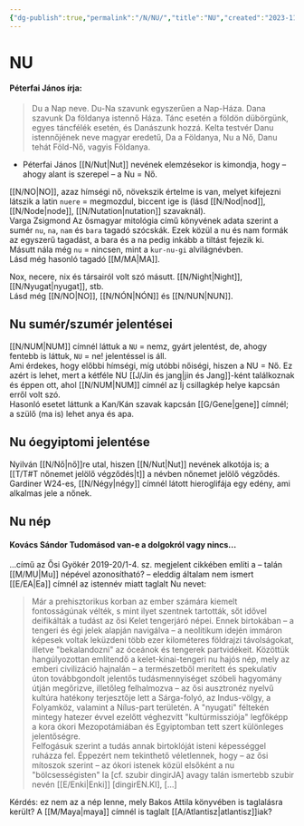 ```yaml
---
{"dg-publish":true,"permalink":"/N/NU/","title":"NU","created":"2023-11-15T01:36","updated":"2024-02-02T03:31"}
---
```



# NU

#### Péterfai János írja:

> Du a Nap neve. Du-Na szavunk egyszerűen a Nap-Háza. Dana szavunk Da földanya istennő Háza. Tánc esetén a földön dübörgünk, egyes táncfélék esetén, és Danászunk hozzá. Kelta testvér Danu istennőjének neve magyar eredetű, Da a Földanya, Nu a Nő, Danu tehát Föld-Nő, vagyis Földanya.  
- Péterfai János [[N/Nut\|Nut]] nevének elemzésekor is kimondja, hogy – ahogy alant is szerepel – a Nu = Nő.  

[[N/NO\|NO]], azaz hímségi nő, növekszik értelme is van, melyet kifejezni látszik a latin `nuere` = megmozdul, biccent ige is (lásd [[N/Nod\|nod]], [[N/Node\|node]], [[N/Nutation\|nutation]] szavaknál).  
Varga Zsigmond Az ősmagyar mitológia című könyvének adata szerint a sumér `nu`, `na`, `nam` és `bara` tagadó szócskák. Ezek közül a nu és nam formák az egyszerű tagadást, a bara és a na pedig inkább a tiltást fejezik ki.  
Másutt nála még `nu` = nincsen, mint a `kur-nu-gi` alvilágnévben.  
Lásd még hasonló tagadó [[M/MA\|MA]].  

Nox, necere, nix és társairól volt szó másutt. [[N/Night\|Night]], [[N/Nyugat\|nyugat]], stb.   
Lásd még [[N/NO\|NO]], [[N/NÓN\|NÓN]] és [[N/NUN\|NUN]].  

## Nu sumér/szumér jelentései

[[N/NUM\|NUM]] címnél láttuk a `NU` = nemz, gyárt jelentést, de, ahogy fentebb is láttuk, `NU` = ne! jelentéssel is áll.  
Ami érdekes, hogy előbbi hímségi, míg utóbbi nőiségi, hiszen a NU = Nő. Ez azért is lehet, mert a kétféle NU [[J/Jin és jang\|jin és Jang]]-ként találkoznak és éppen ott, ahol [[N/NUM\|NUM]] címnél az Íj csillagkép helye kapcsán erről volt szó.  
Hasonló esetet láttunk a Kan/Kán szavak kapcsán [[G/Gene\|gene]] címnél; a szülő (ma is) lehet anya és apa.  

## Nu óegyiptomi jelentése

Nyilván [[N/Nő\|nő]]re utal, hiszen [[N/Nut\|Nut]] nevének alkotója is; a [[T/T#T nőnemet jelölő végződés\|t]] a névben nőnemet jelölő végződés.  
Gardiner W24-es, [[N/Négy\|négy]] címnél látott hieroglifája egy edény, ami alkalmas jele a nőnek.  

## Nu nép

#### Kovács Sándor Tudomásod van-e a dolgokról vagy nincs...  

...című az Ősi Gyökér 2019-20/1-4. sz. megjelent cikkében említi a – talán [[M/MU\|Mu]] népével azonosítható? – eleddig általam nem ismert [[E/EA\|Ea]] címnél az istennév miatt taglalt Nu nevet:  
> Már a prehisztorikus korban az ember számára kiemelt fontosságúnak vélték, s mint ilyet szentnek tartották, sőt idővel deifikálták a tudást az ősi Kelet tengerjáró népei. Ennek birtokában – a tengeri és égi jelek alapján navigálva – a neolitikum idején immáron képesek voltak leküzdeni több ezer kilométeres földrajzi távolságokat, illetve "bekalandozni" az óceánok és tengerek partvidékeit. Közöttük hangúlyozottan említendő a kelet-kínai-tengeri nu hajós nép, mely az emberi civilizáció hajnalán – a természetből merített és spekulatív úton továbbgondolt jelentős tudásmennyiséget szóbeli hagyomány útján megőrizve, illetőleg felhalmozva – az ősi ausztronéz nyelvű kultúra hatékony terjesztője lett a Sárga-folyó, az Indus-völgy, a Folyamköz, valamint a Nílus-part területén. A "nyugati" féltekén mintegy hatezer évvel ezelőtt véghezvitt "kultúrmissziója" legfőképp a kora ókori Mezopotámiában és Egyiptomban tett szert különleges jelentőségre.  
> Felfogásuk szerint a tudás annak birtoklóját isteni képességgel ruházza fel. Éppezért nem tekinthető véletlennek, hogy – az ősi mítoszok szerint – az ókori istenek közül elsőként a nu "bölcsességisten" Ia \[cf. szubir dingirJA\] avagy talán ismertebb szubir nevén [[E/Enki\|Enki]] \[dingirEN.KI\], \[...\]  

Kérdés: ez nem az a nép lenne, mely Bakos Attila könyvében is taglalásra került? A [[M/Maya\|maya]] címnél is taglalt [[A/Atlantisz\|atlantisz]]iak?  